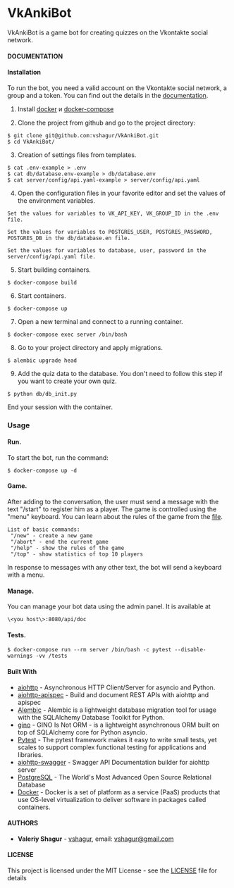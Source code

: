 # VkAnkiBot
VkAnkiBot is a game bot for creating quizzes on the Vkontakte social network.

#### DOCUMENTATION


#### Installation

To run the bot, you need a valid account on the Vkontakte social network, a group and a token. 
You can find out the details in the [documentation](https://vk.com/dev/manuals). 

1. Install [docker](https://docs.docker.com/engine/install/) и [docker-compose](https://docs.docker.com/compose/install/) 

2. Clone the project from github and go to the project directory:
```
$ git clone git@github.com:vshagur/VkAnkiBot.git
$ cd VkAnkiBot/
```

3. Creation of settings files from templates.
```
$ cat .env-example > .env
$ cat db/database.env-example > db/database.env
$ cat server/config/api.yaml-example > server/config/api.yaml
```

4. Open the configuration files in your favorite editor and set the values of the environment variables.
```
Set the values for variables to VK_API_KEY, VK_GROUP_ID in the .env file.

Set the values for variables to POSTGRES_USER, POSTGRES_PASSWORD, POSTGRES_DB in the db/database.en file.

Set the values for variables to database, user, password in the server/config/api.yaml file.
```

5. Start building containers.
```
$ docker-compose build
```

6. Start containers.
```
$ docker-compose up
```
7. Open a new terminal and connect to a running container.
```
$ docker-compose exec server /bin/bash
```
8. Go to your project directory and apply migrations.
```
$ alembic upgrade head
```
9. Add the quiz data to the database. You don't need to follow this step if you want to create your own quiz. 
```
$ python db/db_init.py
```
End your session with the container. 

### Usage

#### Run.

To start the bot, run the command:

```
$ docker-compose up -d
```
#### Game.

After adding to the conversation, the user must send a message with the text "/start" to register him as a player. The game is controlled using the "menu" keyboard. You can learn about the rules of the game from the [file](https://github.com/vshagur/VkAnkiBot/blob/main/db/man.txt). 
```
List of basic commands:
 "/new" - create a new game
 "/abort" - end the current game
 "/help" - show the rules of the game
 "/top" - show statistics of top 10 players
 ```
 In response to messages with any other text, the bot will send a keyboard with a menu. 

#### Manage.

You can manage your bot data using the admin panel. It is available at 

```
\<you host\>:8080/api/doc
```

#### Tests.

```
$ docker-compose run --rm server /bin/bash -c pytest --disable-warnings -vv /tests
```

#### Built With

* [aiohttp](https://docs.aiohttp.org/en/stable/) - Asynchronous HTTP Client/Server for asyncio and Python.
* [aiohttp-apispec](https://pypi.org/project/aiohttp-apispec/) - Build and document REST APIs with aiohttp and apispec
* [Alembic](https://alembic.sqlalchemy.org/en/latest/) - Alembic is a lightweight database migration tool for usage with the SQLAlchemy Database Toolkit for Python.
* [gino](https://python-gino.org/) - GINO Is Not ORM - is a lightweight asynchronous ORM built on top of SQLAlchemy core for Python asyncio.
* [Pytest](https://docs.pytest.org/en/latest/) - The pytest framework makes it easy to write small tests, yet scales to support complex functional testing for applications and libraries.
* [aiohttp-swagger](https://aiohttp-swagger.readthedocs.io/en/latest/) - Swagger API Documentation builder for aiohttp server
* [PostgreSQL](https://www.postgresql.org/) - The World's Most Advanced Open Source Relational Database
* [Docker](https://www.docker.com/) - Docker is a set of platform as a service (PaaS) products that use OS-level virtualization to deliver software in packages called containers.


#### AUTHORS

* **Valeriy Shagur**  - [vshagur](https://github.com/vshagur), email: vshagur@gmail.com

#### LICENSE

This project is licensed under the MIT License - see the [LICENSE](https://github.com/vshagur/exgrex-py/blob/docs/LICENSE) file for details
